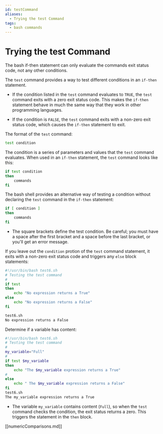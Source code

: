```yaml
---
id: testCommand
aliases:
  - Trying the test Command
tags:
  - bash commands
---
```


# Trying the test Command

The bash if-then statement can only evaluate the commands exit status code, not
any other conditions.

The `test` command provides a way to test different conditions in an `if-then`
statement.

- If the condition listed in the `test` command evaluates to `TRUE`, the `test`
  command exits with a zero exit status code. This makes the `if-then` statement
  behave in much the same way that they work in other programming languages.

- If the condition is `FALSE`, the `test` command exits with a non-zero exit
  status code, which causes the `if-then` statement to exit.

The format of the `test` command:

```bash
test condition
```

The condition is a series of parameters and values that the `test` command
evaluates. When used in an `if-then` statement, the `test` command looks like
this:

```bash
if test condition
then
    commands
fi
```

The bash shell provides an alternative way of testing a condition without
declaring the `test` command in the `if-then` statement:

```bash
if [ condition ]
then
    commands
fi
```

- The square brackets define the test condition. Be careful; you must have a
  space after the first bracket and a space before the last bracket, or you'll get
  an error message.

If you leave out the `condition` protion of the `test` command statement, it
exits with a non-zero exit status code and triggers any `else` block statements:

```bash
#!/usr/bin/bash test6.sh
# Testing the test command
#
if test
then
    echo "No expression returns a True"
else
    echo "No expression returns a False"
fi

test6.sh
No expression returns a False
```

Determine if a variable has content:

```bash
#!/usr/bin/bash test6.sh
# Testing the test command
#
my_variable="Full"
#
if test $my_variable
then
    echo "The $my_variable expression returns a True"
#
else
    echo " The $my_variable expression returns a False"
fi
test6.sh
The my_variable expression returns a True
```

- The variable `my_variable` contains content (`Full`), so when the `test`
  command checks the condition, the exit status returns a zero. This triggers the
  statement in the `then` block.

[[numericComparisons.md]]
